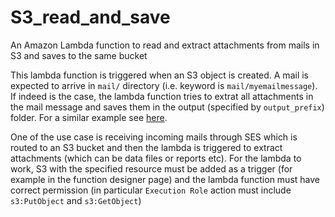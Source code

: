 # S3_read_and_save
An Amazon Lambda function to read and extract attachments from mails in S3 and saves to the same bucket

This lambda function is triggered when an S3 object is created. A mail is expected to arrive in `mail/` directory (i.e. keyword is `mail/myemailmessage`). If indeed is the case, the lambda function tries to extrat all attachments in the mail message and saves them in the output (specified by `output_prefix`) folder. For a similar example see [here](https://docs.aws.amazon.com/lambda/latest/dg/with-s3-example.html).

One of the use case is receiving incoming mails through SES which is routed to an S3 bucket and then the lambda is triggered to extract attachments (which can be data files or reports etc). For the lambda to work, S3 with the specified resource must be added as a trigger (for example in the function designer page) and the lambda function must have correct permission (in particular `Execution Role` action must include `s3:PutObject` and `s3:GetObject`)
